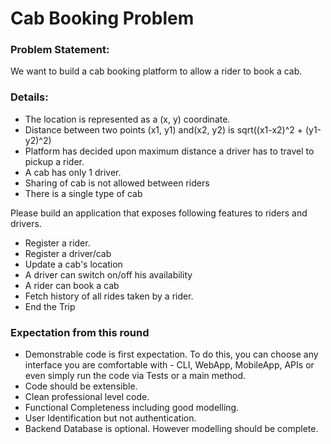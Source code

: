 # Cab Booking Problem

### Problem Statement:

We want to build a cab booking platform to allow a rider to book a cab.

### Details:

- The location is represented as a (x, y) coordinate.
- Distance between two points (x1, y1) and(x2, y2) is sqrt((x1-x2)^2 + (y1-y2)^2)
- Platform has decided upon maximum distance a driver has to travel to pickup a rider.
- A cab has only 1 driver.
- Sharing of cab is not allowed between riders
- There is a single type of cab

Please build an application that exposes following features to riders and drivers.

- Register a rider.
- Register a driver/cab
- Update a cab's location
- A driver can switch on/off his availability
- A rider can book a cab
- Fetch history of all rides taken by a rider.
- End the Trip

### Expectation from this round

- Demonstrable code is first expectation. To do this, you can choose any interface you
  are comfortable with - CLI, WebApp, MobileApp, APIs or even simply run the code
  via Tests or a main method.
- Code should be extensible.
- Clean professional level code.
- Functional Completeness including good modelling.
- User Identification but not authentication.
- Backend Database is optional. However modelling should be complete.
